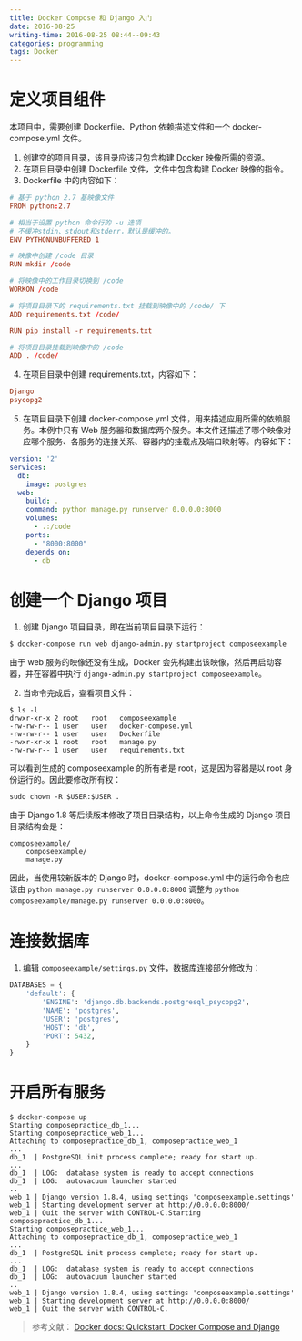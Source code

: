 ```yaml
---
title: Docker Compose 和 Django 入门
date: 2016-08-25
writing-time: 2016-08-25 08:44--09:43
categories: programming
tags: Docker
---
```


# 定义项目组件

本项目中，需要创建 Dockerfile、Python 依赖描述文件和一个 docker-compose.yml 文件。

1. 创建空的项目目录，该目录应该只包含构建 Docker 映像所需的资源。
2. 在项目目录中创建 Dockerfile 文件，文件中包含构建 Docker 映像的指令。
3. Dockerfile 中的内容如下：

```conf
# 基于 python 2.7 基映像文件
FROM python:2.7

# 相当于设置 python 命令行的 -u 选项
# 不缓冲stdin、stdout和stderr，默认是缓冲的。
ENV PYTHONUNBUFFERED 1 

# 映像中创建 /code 目录
RUN mkdir /code

# 将映像中的工作目录切换到 /code
WORKON /code

# 将项目目录下的 requirements.txt 挂载到映像中的 /code/ 下
ADD requirements.txt /code/

RUN pip install -r requirements.txt

# 将项目目录挂载到映像中的 /code
ADD . /code/
```

4. 在项目目录中创建 requirements.txt，内容如下：

```conf
Django
psycopg2
```

5. 在项目目录下创建 docker-compose.yml 文件，用来描述应用所需的依赖服务。本例中只有 Web 服务器和数据库两个服务。本文件还描述了哪个映像对应哪个服务、各服务的连接关系、容器内的挂载点及端口映射等。内容如下：

```yaml
version: '2'
services:
  db:
    image: postgres
  web:
    build: .
    command: python manage.py runserver 0.0.0.0:8000
    volumes:
      - .:/code
    ports:
      - "8000:8000"
    depends_on:
      - db
```

# 创建一个 Django 项目

1. 创建 Django 项目目录，即在当前项目目录下运行：

```sheell
$ docker-compose run web django-admin.py startproject composeexample
```

由于 web 服务的映像还没有生成，Docker 会先构建出该映像，然后再启动容器，并在容器中执行 `django-admin.py startproject composeexample`。

2. 当命令完成后，查看项目文件：

```shell
$ ls -l
drwxr-xr-x 2 root   root   composeexample
-rw-rw-r-- 1 user   user   docker-compose.yml
-rw-rw-r-- 1 user   user   Dockerfile
-rwxr-xr-x 1 root   root   manage.py
-rw-rw-r-- 1 user   user   requirements.txt
```

可以看到生成的 composeexample 的所有者是 root，这是因为容器是以 root 身份运行的。因此要修改所有权：

```shell
sudo chown -R $USER:$USER .
```

由于 Django 1.8 等后续版本修改了项目目录结构，以上命令生成的 Django 项目目录结构会是：

```
composeexample/
    composeexample/
    manage.py
```

因此，当使用较新版本的 Django 时，docker-compose.yml 中的运行命令也应该由 `python manage.py runserver 0.0.0.0:8000` 调整为 `python composeexample/manage.py runserver 0.0.0.0:8000`。


# 连接数据库

1. 编辑 `composeexample/settings.py` 文件，数据库连接部分修改为：

```python
DATABASES = {
    'default': {
        'ENGINE': 'django.db.backends.postgresql_psycopg2',
        'NAME': 'postgres',
        'USER': 'postgres',
        'HOST': 'db',
        'PORT': 5432,
    }
}
```

# 开启所有服务

```shell
$ docker-compose up
Starting composepractice_db_1...
Starting composepractice_web_1...
Attaching to composepractice_db_1, composepractice_web_1
...
db_1  | PostgreSQL init process complete; ready for start up.
...
db_1  | LOG:  database system is ready to accept connections
db_1  | LOG:  autovacuum launcher started
..
web_1 | Django version 1.8.4, using settings 'composeexample.settings'
web_1 | Starting development server at http://0.0.0.0:8000/
web_1 | Quit the server with CONTROL-C.Starting composepractice_db_1...
Starting composepractice_web_1...
Attaching to composepractice_db_1, composepractice_web_1
...
db_1  | PostgreSQL init process complete; ready for start up.
...
db_1  | LOG:  database system is ready to accept connections
db_1  | LOG:  autovacuum launcher started
..
web_1 | Django version 1.8.4, using settings 'composeexample.settings'
web_1 | Starting development server at http://0.0.0.0:8000/
web_1 | Quit the server with CONTROL-C.
```


> 参考文献： 
> [Docker docs: Quickstart: Docker Compose and Django](https://docs.docker.com/compose/django/)
